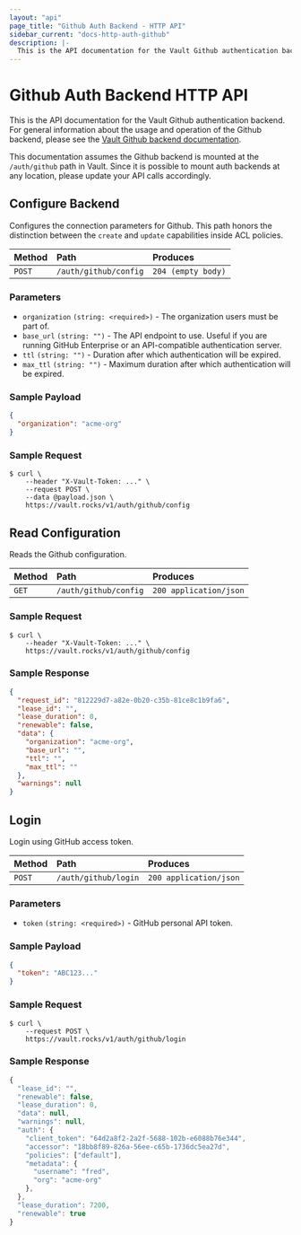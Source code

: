 ```yaml
---
layout: "api"
page_title: "Github Auth Backend - HTTP API"
sidebar_current: "docs-http-auth-github"
description: |-
  This is the API documentation for the Vault Github authentication backend.
---
```


# Github Auth Backend HTTP API

This is the API documentation for the Vault Github authentication backend. For
general information about the usage and operation of the Github backend, please
see the [Vault Github backend documentation](/docs/auth/github.html).

This documentation assumes the Github backend is mounted at the `/auth/github`
path in Vault. Since it is possible to mount auth backends at any location,
please update your API calls accordingly.

## Configure Backend

Configures the connection parameters for Github. This path honors the 
distinction between the `create` and `update` capabilities inside ACL policies.

| Method   | Path                         | Produces               |
| :------- | :--------------------------- | :--------------------- |
| `POST`   | `/auth/github/config`          | `204 (empty body)`     |

### Parameters

- `organization` `(string: <required>)` - The organization users must be part 
  of.
- `base_url` `(string: "")` - The API endpoint to use. Useful if you are running
  GitHub Enterprise or an API-compatible authentication server.
- `ttl` `(string: "")` - Duration after which authentication will be expired.
- `max_ttl` `(string: "")` - Maximum duration after which authentication will 
  be expired.

### Sample Payload

```json
{
  "organization": "acme-org"
}
```

### Sample Request

```
$ curl \
    --header "X-Vault-Token: ..." \
    --request POST \
    --data @payload.json \
    https://vault.rocks/v1/auth/github/config
```

## Read Configuration

Reads the Github configuration.

| Method   | Path                         | Produces               |
| :------- | :--------------------------- | :--------------------- |
| `GET`    | `/auth/github/config`        | `200 application/json` |

### Sample Request

```
$ curl \
    --header "X-Vault-Token: ..." \
    https://vault.rocks/v1/auth/github/config
```

### Sample Response

```json
{
  "request_id": "812229d7-a82e-0b20-c35b-81ce8c1b9fa6",
  "lease_id": "",
  "lease_duration": 0,
  "renewable": false,
  "data": {
    "organization": "acme-org",
    "base_url": "",
    "ttl": "",
    "max_ttl": ""
  },
  "warnings": null
}
```

## Login

Login using GitHub access token.

| Method   | Path                         | Produces               |
| :------- | :--------------------------- | :--------------------- |
| `POST`   | `/auth/github/login`         | `200 application/json` |

### Parameters

- `token` `(string: <required>)` - GitHub personal API token.

### Sample Payload

```json
{
  "token": "ABC123..."
}
```

### Sample Request

```
$ curl \
    --request POST \
    https://vault.rocks/v1/auth/github/login
```

### Sample Response

```javascript
{
  "lease_id": "",
  "renewable": false,
  "lease_duration": 0,
  "data": null,
  "warnings": null,
  "auth": {
    "client_token": "64d2a8f2-2a2f-5688-102b-e6088b76e344",
    "accessor": "18bb8f89-826a-56ee-c65b-1736dc5ea27d",
    "policies": ["default"],
    "metadata": {
      "username": "fred",
      "org": "acme-org"
    },
  },
  "lease_duration": 7200,
  "renewable": true
}
 ```
